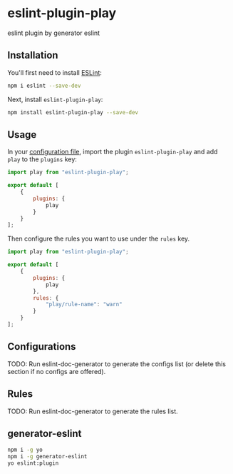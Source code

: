 # eslint-plugin-play

eslint plugin by generator eslint

## Installation

You'll first need to install [ESLint](https://eslint.org/):

```sh
npm i eslint --save-dev
```

Next, install `eslint-plugin-play`:

```sh
npm install eslint-plugin-play --save-dev
```

## Usage

In your [configuration file](https://eslint.org/docs/latest/use/configure/configuration-files#configuration-file), import the plugin `eslint-plugin-play` and add `play` to the `plugins` key:

```js
import play from "eslint-plugin-play";

export default [
    {
        plugins: {
            play
        }
    }
];
```


Then configure the rules you want to use under the `rules` key.

```js
import play from "eslint-plugin-play";

export default [
    {
        plugins: {
            play
        },
        rules: {
            "play/rule-name": "warn"
        }
    }
];
```



## Configurations

<!-- begin auto-generated configs list -->
TODO: Run eslint-doc-generator to generate the configs list (or delete this section if no configs are offered).
<!-- end auto-generated configs list -->



## Rules

<!-- begin auto-generated rules list -->
TODO: Run eslint-doc-generator to generate the rules list.
<!-- end auto-generated rules list -->


## generator-eslint
```bash
npm i -g yo
npm i -g generator-eslint
yo eslint:plugin
```
